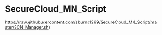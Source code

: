 # SecureCloud_MN_Script
https://raw.githubusercontent.com/sburns1369/SecureCloud_MN_Script/master/SCN_Manager.sh)
